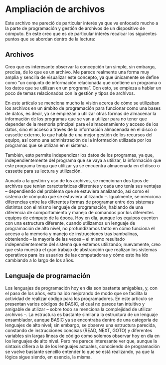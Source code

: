 # Ampliación de archivos

Este archivo me pareció de particular interés ya que va enfocado mucho a la parte de programación y gestión de archivos de un dispositivo de cómputo. En este creo que es de particular interés recalcar los siguientes puntos que se abordan dentro de la lectura:

## Archivos

Creo que es interesante observar la concepción tan simple, sin embargo, precisa, de lo que es un archivo. Me parece realmente una forma muy amplia y sencilla de visualizar este concepto, ya que únicamente se define como “un conjunto de información relacionada que contiene un programa o los datos que se utilizan en un programa”. Con esto, se empieza a hablar un poco de temas relacionados con la gestión y tipos de archivos.

En este artículo se menciona mucho la visión acerca de cómo se utilizaban los archivos en un ámbito de programación para funcionar como una bases de datos, es decir, ya se empiezan a utilizar otras formas de almacenar la información de los programas que se van a utilizar para no tener que depender de la memoria principal para el almacenamiento y acceso de los datos, sino el acceso a través de la información almacenada en el disco o cassette externo, lo que habla de una mejor gestión de los recursos del equipo, así como una administración de la información utilizada por los programas que se utilizan en el sistema.

También, esto permite independizar los datos de los programas, ya que, independientemente del programa que se vaya a utilizar, la información que este programa tenga que utilizar ya se encuentra almacenada en el disco o cassette para su lectura y utilización.

Aunado a la gestión y uso de los archivos, se mencionan dos tipos de archivos que tenían características diferentes y cada uno tenía sus ventajas – dependiendo del problema que se estuviera analizando, así como el sistema de cómputo que se estuviera utilizando –. Igualmente, se menciona diferencias entre las diferentes formas de programar entre dos sistemas distintos con el mismo lenguaje de programación, hablando de una diferencia de comportamiento y manejo de comandos por los diferentes equipos de cómputo de la época. Hoy en día, aunque los equipos cuenten con una estructura diferente, cuando utilizamos un lenguaje de programación de alto nivel, no profundizamos tanto en cómo funciona el acceso a la memoria y manejo de instrucciones tras bambalinas, obteniendo – la mayoría de las veces – el mismo resultado independientemente del sistema que estemos utilizando; nuevamente, creo que esto muestra el gran trabajo de abstracción que realizan los sistemas operativos para los usuarios de las computadoras y cómo esto ha ido cambiando a lo largo de los años. 

## Lenguaje de programación

Los lenguajes de programación hoy en día son bastante amigables, y, con el paso de los años, esto ha ido mejorando de modo que se facilita la actividad de realizar código para los programadores. En este artículo se presentan varios códigos de BASIC, el cual no parece tan intuitivo y amigable de utilizar – sobre todo se menciona la complejidad de utilizar archivos –. La estructura es bastante similar a la estructura de un lenguaje ensamblador, aunque BASIC ya se encontraba dentro de una categoría de lenguajes de alto nivel; sin embargo, se observa una estructura parecida, constando de instrucciones concisas (READ, NEXT, GOTO) y diferentes variables sin largas líneas de código como solemos observar hoy en día en los lenguajes de alto nivel. Pero me parece interesante ver que, aunque la sintaxis difiera a la de los lenguajes actuales, conociendo de programación se vuelve bastante sencillo entender lo que se está realizando, ya que la lógica sigue siendo, en esencia, la misma.
